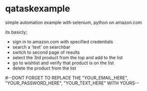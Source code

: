 # qataskexample

 simple automation example with selenium, python on amazon.com

 its basicly;
 + sign in to amazon.com with specified credentials
 + search a 'text' on searchbar
 + switch to second page of results
 + select the 3rd product from the top and add to the list
 + go to wishlist and verify that product is on the list
 + delete the product from the list

 #--DONT FORGET TO REPLACE THE "YOUR_EMAIL_HERE", "YOUR_PASSWORD_HERE", "YOUR_TEXT_HERE" WITH YOURS--

